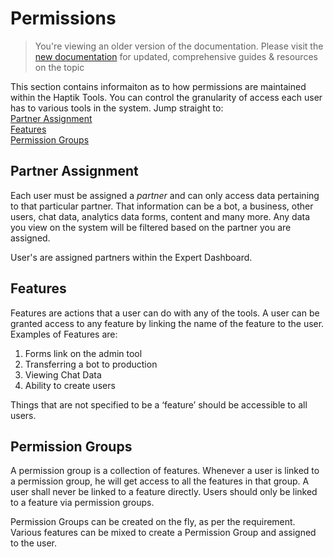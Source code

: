 # Permissions

> You're viewing an older version of the documentation. Please visit the [new documentation](https://docs.haptik.ai/) for updated, comprehensive guides & resources on the topic

This section contains informaiton as to how permissions are maintained within the Haptik Tools. You can control the granularity of access each user has to various tools in the system. Jump straight to:  
[Partner Assignment](#partner-assignment)  
[Features](#features)  
[Permission Groups](#permission-groups)




## Partner Assignment

Each user must be assigned a *partner* and can only access data pertaining to that particular partner. That information can be a bot, a business, other users, chat data, analytics data forms, content and many more. Any data you view on the system will be filtered based on the partner you are assigned.



User's are assigned partners within the Expert Dashboard.



## Features

Features are actions that a user can do with any of the tools. A user can be granted access to any feature by linking the name of the feature to the user. Examples of Features are:

1. Forms link on the admin tool
2. Transferring a bot to production
3. Viewing Chat Data
4. Ability to create users



Things that are not specified to be a ‘feature’ should be accessible to all users.



## Permission Groups

A permission group is a collection of features. Whenever a user is linked to a permission group, he will get access to all the features in that group. A user shall never be linked to a feature directly. Users should only be linked to a feature via permission groups. 



Permission Groups can be created on the fly, as per the requirement. Various features can be mixed to create a Permission Group and assigned to the user.
